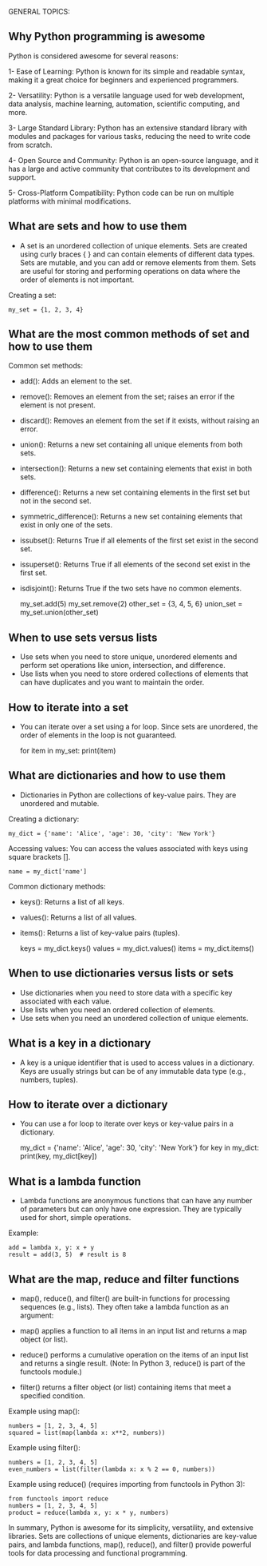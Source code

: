 GENERAL TOPICS:

## Why Python programming is awesome

Python is considered awesome for several reasons:

1- Ease of Learning: Python is known for its simple and readable syntax, making it a great choice for beginners and experienced programmers.

2- Versatility: Python is a versatile language used for web development, data analysis, machine learning, automation, scientific computing, and more.

3- Large Standard Library: Python has an extensive standard library with modules and packages for various tasks, reducing the need to write code from scratch.

4- Open Source and Community: Python is an open-source language, and it has a large and active community that contributes to its development and support.

5- Cross-Platform Compatibility: Python code can be run on multiple platforms with minimal modifications.

## What are sets and how to use them

- A set is an unordered collection of unique elements. Sets are created using curly braces { } and can contain elements of different data types. Sets are mutable, and you can add or remove elements from them. Sets are useful for storing and performing operations on data where the order of elements is not important.

Creating a set:

    my_set = {1, 2, 3, 4}

## What are the most common methods of set and how to use them

Common set methods:

- add(): Adds an element to the set.
- remove(): Removes an element from the set; raises an error if the element is not present.
- discard(): Removes an element from the set if it exists, without raising an error.
- union(): Returns a new set containing all unique elements from both sets.
- intersection(): Returns a new set containing elements that exist in both sets.
- difference(): Returns a new set containing elements in the first set but not in the second set.
- symmetric_difference(): Returns a new set containing elements that exist in only one of the sets.
- issubset(): Returns True if all elements of the first set exist in the second set.
- issuperset(): Returns True if all elements of the second set exist in the first set.
- isdisjoint(): Returns True if the two sets have no common elements.

  my_set.add(5)
  my_set.remove(2)
  other_set = {3, 4, 5, 6}
  union_set = my_set.union(other_set)

## When to use sets versus lists

- Use sets when you need to store unique, unordered elements and perform set operations like union, intersection, and difference.
- Use lists when you need to store ordered collections of elements that can have duplicates and you want to maintain the order.

## How to iterate into a set

- You can iterate over a set using a for loop. Since sets are unordered, the order of elements in the loop is not guaranteed.

  for item in my_set:
  print(item)

## What are dictionaries and how to use them

- Dictionaries in Python are collections of key-value pairs. They are unordered and mutable.

Creating a dictionary:

    my_dict = {'name': 'Alice', 'age': 30, 'city': 'New York'}

Accessing values:
You can access the values associated with keys using square brackets [].

    name = my_dict['name']

Common dictionary methods:

- keys(): Returns a list of all keys.
- values(): Returns a list of all values.
- items(): Returns a list of key-value pairs (tuples).

  keys = my_dict.keys()
  values = my_dict.values()
  items = my_dict.items()

## When to use dictionaries versus lists or sets

- Use dictionaries when you need to store data with a specific key associated with each value.
- Use lists when you need an ordered collection of elements.
- Use sets when you need an unordered collection of unique elements.

## What is a key in a dictionary

- A key is a unique identifier that is used to access values in a dictionary. Keys are usually strings but can be of any immutable data type (e.g., numbers, tuples).

## How to iterate over a dictionary

- You can use a for loop to iterate over keys or key-value pairs in a dictionary.

  my_dict = {'name': 'Alice', 'age': 30, 'city': 'New York'}
  for key in my_dict:
  print(key, my_dict[key])

## What is a lambda function

- Lambda functions are anonymous functions that can have any number of parameters but can only have one expression. They are typically used for short, simple operations.

Example:

    add = lambda x, y: x + y
    result = add(3, 5)  # result is 8

## What are the map, reduce and filter functions

- map(), reduce(), and filter() are built-in functions for processing sequences (e.g., lists). They often take a lambda function as an argument:

- map() applies a function to all items in an input list and returns a map object (or list).
- reduce() performs a cumulative operation on the items of an input list and returns a single result. (Note: In Python 3, reduce() is part of the functools module.)
- filter() returns a filter object (or list) containing items that meet a specified condition.

Example using map():

    numbers = [1, 2, 3, 4, 5]
    squared = list(map(lambda x: x**2, numbers))

Example using filter():

    numbers = [1, 2, 3, 4, 5]
    even_numbers = list(filter(lambda x: x % 2 == 0, numbers))

Example using reduce() (requires importing from functools in Python 3):

    from functools import reduce
    numbers = [1, 2, 3, 4, 5]
    product = reduce(lambda x, y: x * y, numbers)

In summary, Python is awesome for its simplicity, versatility, and extensive libraries. Sets are collections of unique elements, dictionaries are key-value pairs, and lambda functions, map(), reduce(), and filter() provide powerful tools for data processing and functional programming.
